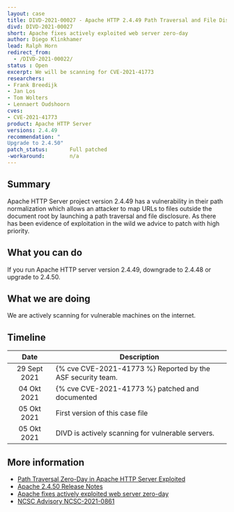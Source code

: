 ```yaml
---
layout: case
title: DIVD-2021-00027 - Apache HTTP 2.4.49 Path Traversal and File Disclosure
divd: DIVD-2021-00027
short: Apache fixes actively exploited web server zero-day
author: Diego Klinkhamer
lead: Ralph Horn
redirect_from:
  - /DIVD-2021-00022/
status : Open
excerpt: We will be scanning for CVE-2021-41773
researchers:
- Frank Breedijk
- Jan Los
- Tom Wolters
- Lennaert Oudshoorn
cves:
- CVE-2021-41773
product: Apache HTTP Server
versions: 2.4.49
recommendation: "
Upgrade to 2.4.50"
patch_status:	 	Full patched
-workaround:		n/a
---
```

## Summary

Apache HTTP Server project version 2.4.49 has a vulnerability in their path normalization which allows an attacker to map URLs to files outside the document root by launching a path traversal and file disclosure. As there has been evidence of exploitation in the wild we advice to patch with high priority.

## What you can do

If you run Apache HTTP server version 2.4.49, downgrade to 2.4.48 or upgrade to 2.4.50.

## What we are doing

We are actively scanning for vulnerable machines on the internet.

## Timeline

| Date | Description |
|:-----:|-------------|
| 29 Sept 2021 | {% cve CVE-2021-41773 %} Reported by the ASF security team. |
| 04 Okt 2021 | {% cve CVE-2021-41773 %} patched and documented |
| 05 Okt 2021 | First version of this case file  |
| 05 Okt 2021 | DIVD is actively scanning for vulnerable servers. |

## More information
* [Path Traversal Zero-Day in Apache HTTP Server Exploited](https://www.tenable.com/blog/cve-2021-41773-path-traversal-zero-day-in-apache-http-server-exploited)
* [Apache 2.4.50 Release Notes](https://downloads.apache.org/httpd/CHANGES_2.4.50)
* [Apache fixes actively exploited web server zero-day](https://therecord.media/apache-fixes-actively-exploited-web-server-zero-day/)
* [NCSC Advisory NCSC-2021-0861](https://advisories.ncsc.nl/advisory?id=NCSC-2021-0861)
